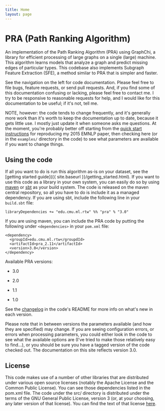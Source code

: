 ```yaml
---
title: Home
layout: page
---
```

# PRA (Path Ranking Algorithm)

An implementation of the Path Ranking Algorithm (PRA) using GraphChi, a library for efficient
processing of large graphs on a single (large) machine.  This algorithm learns models that analyze
a graph and predict missing edges of particular types.  This codebase also implements Subgraph
Feature Extraction (SFE), a method similar to PRA that is simpler and faster.

See the navigation on the left for code documentation.  Please feel free to file bugs, feature
requests, or send pull requests.  And, if you find some of this documentation confusing or
lacking, please feel free to contact me.  I try to be responsive to reasonable requests for help,
and I would like for this documentation to be useful; if it's not, tell me.

NOTE, however: the code tends to change frequently, and it's generally more work than it's worth to
keep the documentation up to date, because it gets little use.  I mostly just update it when
someone asks me questions.  At the moment, you're probably better off starting from the [quick
start instructions](http://rtw.ml.cmu.edu/emnlp2015_sfe/) for reproducing my 2015 EMNLP paper, then
checking here (or in the `examples/` directory in the code) to see what parameters are available if
you want to change things.

## Using the code

If all you want to do is run this algorithm as-is on your dataset, see the [getting started
guide]({{ site.baseurl }}/getting_started.html).  If you want to use this code as a library in your
own system, you can easily do so by using [maven](http://maven.apache.org/) or
[sbt](http://www.scala-sbt.org/) as your build system.  The code is released on the maven central
repository, so all you have to do is include it as a managed dependency.  If you are using sbt,
include the following line in your `build.sbt` file:

```
libraryDependencies += "edu.cmu.ml.rtw" %% "pra" % "3.0"
```

If you are using maven, you can include the PRA code by putting the following under
`<dependencies>` in your `pom.xml` file:

```
<dependency>
  <groupId>edu.cmu.ml.rtw</groupdId>
  <artifactId>pra_2.11</artifactId>
  <version>3.0</version>
</dependency>
```

Available PRA versions:

- 3.0

- 2.0

- 1.1

- 1.0

See the [changelog](https://github.com/matt-gardner/pra) in the code's README for more info on
what's new in each version.

Please note that in between versions the parameters available (and how they are specified) may
change.  If you are seeing configuration errors, or errors when processing parameters, you could
either look in the code to see what the available options are (I've tried to make those relatively
easy to find...), or you should be sure you have a tagged version of the code checked out.  The
documentation on this site reflects version 3.0.

## License

This code makes use of a number of other libraries that are distributed under various open source
licenses (notably the Apache License and the Common Public License).  You can see those
dependencies listed in the pom.xml file.  The code under the src/ directory is distributed under
the terms of the GNU General Public License, version 3 (or, at your choosing, any later version of
that license).  You can find the text of that license
[here](http://www.gnu.org/licenses/gpl-3.0.txt).
